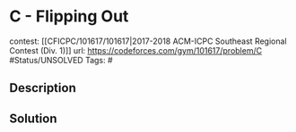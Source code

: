# C - Flipping Out

contest: [[CFICPC/101617/101617|2017-2018 ACM-ICPC Southeast Regional Contest (Div. 1)]]
url: https://codeforces.com/gym/101617/problem/C
#Status/UNSOLVED
Tags: #

## Description

## Solution

